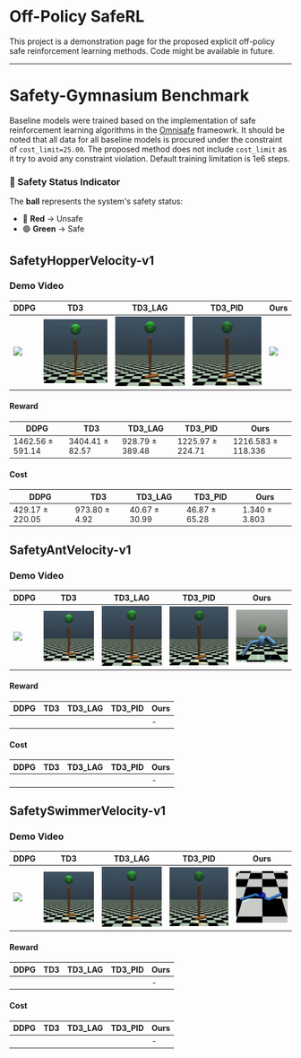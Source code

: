 # Off-Policy SafeRL
This project is a demonstration page for the proposed explicit off-policy safe reinforcement learning methods. Code might be available in future.

---

# Safety-Gymnasium Benchmark 
Baseline models were trained based on the implementation of safe reinforcement learning algorithms in the [Omnisafe](https://www.omnisafe.ai/en/latest/) frameowrk.
It should be noted that all data for all baseline models is procured under the constraint of ```cost_limit=25.00```. The proposed method does not include ```cost_limit``` as it try to avoid any constraint violation. Default training limitation is 1e6 steps. 

### 🏀 Safety Status Indicator  
The **ball** represents the system's safety status:  
- 🔴 **Red** → Unsafe  
- 🟢 **Green** → Safe  

## SafetyHopperVelocity-v1

### Demo Video
| DDPG | TD3 | TD3_LAG | TD3_PID | Ours |
|------|-----|---------|---------|------|
| <img src="gif/DDPG_SafetyHopperVelocity_v1.gif" width="150"/> | <img src="gif/TD3_SafetyHopperVelocity_v1.gif" width="150"/> | <img src="gif/TD3_LAG_SafetyHopperVelocity_v1.gif" width="150"/> | <img src="gif/TD3_PID_SafetyHopperVelocity_v1.gif" width="150"/> | <img src="gif/Ours_SafetyHopperVelocity_v1.gif" width="150"/> |

#### Reward  
| DDPG | TD3 | TD3_LAG | TD3_PID | Ours |
|------|-----|---------|---------|------|
| 1462.56 ± 591.14 | 3404.41 ± 82.57 | 928.79 ± 389.48 | 1225.97 ± 224.71 | 1216.583 ± 118.336 |

#### Cost  
| DDPG | TD3 | TD3_LAG | TD3_PID | Ours |
|------|-----|---------|---------|------|
| 429.17 ± 220.05 | 973.80 ± 4.92 | 40.67 ± 30.99 | 46.87 ± 65.28 | 1.340 ± 3.803 |


## SafetyAntVelocity-v1

### Demo Video
| DDPG | TD3 | TD3_LAG | TD3_PID | Ours |
|------|-----|---------|---------|------|
| <img src="gif/DDPG_SafetyHopperVelocity_v1.gif" width="150"/> | <img src="gif/TD3_SafetyHopperVelocity_v1.gif" width="150"/> | <img src="gif/TD3_LAG_SafetyHopperVelocity_v1.gif" width="150"/> | <img src="gif/TD3_PID_SafetyHopperVelocity_v1.gif" width="150"/> | <img src="gif/Ours_SafetyAntVelocity_v1.gif" width="150"/> |
#### Reward  
| DDPG | TD3 | TD3_LAG | TD3_PID | Ours |
|------|-----|---------|---------|------|
|  |  |  |  | - |

#### Cost  
| DDPG | TD3 | TD3_LAG | TD3_PID | Ours |
|------|-----|---------|---------|------|
|  |  |  |  | - |


## SafetySwimmerVelocity-v1

### Demo Video
| DDPG | TD3 | TD3_LAG | TD3_PID | Ours |
|------|-----|---------|---------|------|
| <img src="gif/DDPG_SafetyHopperVelocity_v1.gif" width="150"/> | <img src="gif/TD3_SafetyHopperVelocity_v1.gif" width="150"/> | <img src="gif/TD3_LAG_SafetyHopperVelocity_v1.gif" width="150"/> | <img src="gif/TD3_PID_SafetyHopperVelocity_v1.gif" width="150"/> | <img src="gif/Ours_SafetySwimmerVelocity_v1.gif" width="150"/> |
#### Reward  
| DDPG | TD3 | TD3_LAG | TD3_PID | Ours |
|------|-----|---------|---------|------|
|  |  |  |  | - |

#### Cost  
| DDPG | TD3 | TD3_LAG | TD3_PID | Ours |
|------|-----|---------|---------|------|
|  |  |  |  | - |















